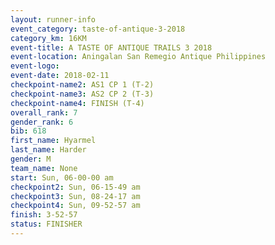 ```yaml
---
layout: runner-info 
event_category: taste-of-antique-3-2018 
category_km: 16KM 
event-title: A TASTE OF ANTIQUE TRAILS 3 2018 
event-location: Aningalan San Remegio Antique Philippines 
event-logo: 
event-date: 2018-02-11 
checkpoint-name2: AS1 CP 1 (T-2) 
checkpoint-name3: AS2 CP 2 (T-3) 
checkpoint-name4: FINISH (T-4) 
overall_rank: 7
gender_rank: 6
bib: 618
first_name: Hyarmel
last_name: Harder
gender: M
team_name: None
start: Sun, 06-00-00 am
checkpoint2: Sun, 06-15-49 am
checkpoint3: Sun, 08-24-17 am
checkpoint4: Sun, 09-52-57 am
finish: 3-52-57
status: FINISHER
---
```

